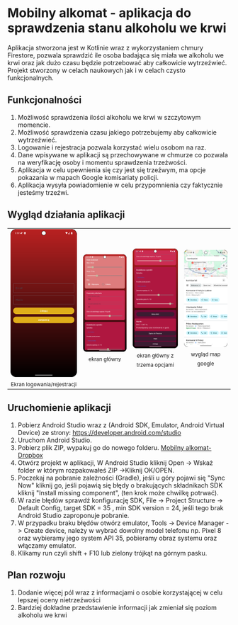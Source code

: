 # Mobilny alkomat - aplikacja do sprawdzenia stanu alkoholu we krwi

Aplikacja stworzona jest w Kotlinie wraz z wykorzystaniem chmury Firestore, pozwala sprawdzić ile osoba badająca się miała we alkoholu we krwi oraz jak dużo czasu będzie potrzebować aby całkowicie wytrzeźwieć. Projekt stworzony w celach naukowych jak i w celach czysto funkcjonalnych.

## Funkcjonalności
1. Możliwość sprawdzenia ilości alkoholu we krwi w szczytowym momencie.
2. Możliwość sprawdzenia czasu jakiego potrzebujemy aby całkowicie wytrzeźwieć.
3. Logowanie i rejestracja pozwala korzystać wielu osobom na raz.
4. Dane wpisywane w aplikacji są przechowywane w chmurze co pozwala na weryfikację osoby i momentu sprawdzenia trzeźwości.
5. Aplikacja w celu upewnienia się czy jest się trzeźwym, ma opcje pokazania w mapach Google komisariaty policji.
6. Aplikacja wysyła powiadomienie w celu przypomnienia czy faktycznie jesteśmy trzeźwi.

## Wygląd działania aplikacji
<table>
  <tr>
    <td align="center">
      <img src="screenshots/ekranstartowy.png" width="284"/><br/>
      <sub>Ekran logowania/rejestracji</sub>
    </td>
    <td align="center">
      <img src="screenshots/1czesc.png" width="320"/><br/>
      <sub>ekran główny</sub>
    </td>
    <td align="center">
      <img src="screenshots/2czesc.png" width="320"/><br/>
      <sub>ekran główny z trzema opcjami</sub>
    </td>
    <td align="center">
      <img src="screenshots/mapy.png" width="320"/><br/>
      <sub>wygląd map google</sub>
    </td>
</table>






## Uruchomienie aplikacji
1. Pobierz Android Studio wraz z (Android SDK, Emulator, Android Virtual Device) ze strony: https://developer.android.com/studio
2. Uruchom Android Studio.
3. Pobierz plik ZIP, wypakuj go do nowego folderu. [Mobilny alkomat- Dropbox](https://www.dropbox.com/scl/fi/zz71vzfqzsbw134750ffr/appz.zip?rlkey=owwa4tmo2cdz6j7l22aso22sr&st=cnxo0p9k&dl=1)
5. Otwórz projekt w aplikacji, W Android Studio kliknij Open -> Wskaż folder w którym rozpakowałeś ZIP ->Kliknij OK/OPEN.
6. Poczekaj na pobranie zależności (Gradle), jeśli u góry pojawi się "Sync Now" kliknij go, jeśli pojawią się błędy o brakujących składnikach SDK kliknij "Install missing component", (ten krok może chwilkę potrwać).
7. W razie błędów sprawdź konfigurację SDK, File -> Project Structure -> Default Config, target SDK = 35 , min SDK version = 24, jeśli tego brak Android Studio zaproponuje pobranie.
8. W przypadku braku błędów otwórz emulator, Tools -> Device Manager -> Create device, należy w wybrać dowolny model telefonu np. Pixel 8 oraz wybieramy jego system API 35, pobieramy obraz systemu oraz włączamy emulator.
9. Klikamy run czyli shift + F10 lub zielony trójkąt na górnym pasku.
 ## Plan rozwoju
1. Dodanie więcej pól wraz z informacjami o osobie korzystającej w celu lepszej oceny nietrzeźwości
2. Bardziej dokładne przedstawienie informacji jak zmieniał się poziom alkoholu we krwi
